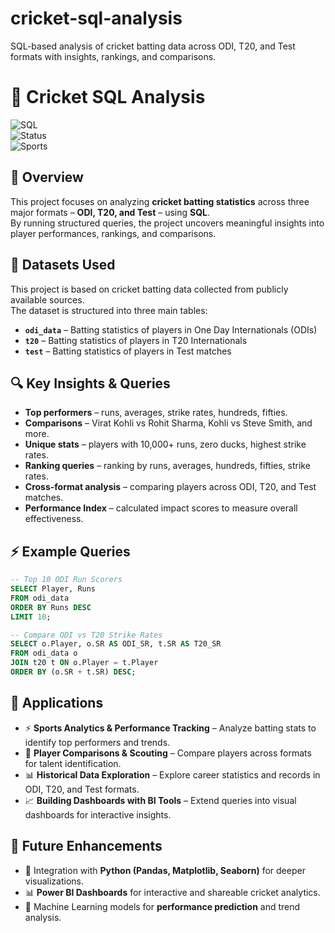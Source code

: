 # cricket-sql-analysis
SQL-based analysis of cricket batting data across ODI, T20, and Test formats with insights, rankings, and comparisons.
# 🏏 Cricket SQL Analysis  

![SQL](https://img.shields.io/badge/SQL-MySQL-blue)  
![Status](https://img.shields.io/badge/Status-Completed-green)  
![Sports](https://img.shields.io/badge/Domain-Cricket-orange)  

## 📌 Overview  
This project focuses on analyzing **cricket batting statistics** across three major formats – **ODI, T20, and Test** – using **SQL**.  
By running structured queries, the project uncovers meaningful insights into player performances, rankings, and comparisons.  

## 📑 Datasets Used  
This project is based on cricket batting data collected from publicly available sources.  
The dataset is structured into three main tables:  

- **`odi_data`** – Batting statistics of players in One Day Internationals (ODIs)  
- **`t20`** – Batting statistics of players in T20 Internationals  
- **`test`** – Batting statistics of players in Test matches 

## 🔍 Key Insights & Queries  
- **Top performers** – runs, averages, strike rates, hundreds, fifties.  
- **Comparisons** – Virat Kohli vs Rohit Sharma, Kohli vs Steve Smith, and more.  
- **Unique stats** – players with 10,000+ runs, zero ducks, highest strike rates.  
- **Ranking queries** – ranking by runs, averages, hundreds, fifties, strike rates.  
- **Cross-format analysis** – comparing players across ODI, T20, and Test matches.  
- **Performance Index** – calculated impact scores to measure overall effectiveness.  

## ⚡ Example Queries  

```sql
-- Top 10 ODI Run Scorers
SELECT Player, Runs 
FROM odi_data
ORDER BY Runs DESC
LIMIT 10;

-- Compare ODI vs T20 Strike Rates
SELECT o.Player, o.SR AS ODI_SR, t.SR AS T20_SR
FROM odi_data o
JOIN t20 t ON o.Player = t.Player
ORDER BY (o.SR + t.SR) DESC;
```
## 📂 Applications  
- ⚡ **Sports Analytics & Performance Tracking** – Analyze batting stats to identify top performers and trends.  
- 🏏 **Player Comparisons & Scouting** – Compare players across formats for talent identification.  
- 📊 **Historical Data Exploration** – Explore career statistics and records in ODI, T20, and Test formats.  
- 📈 **Building Dashboards with BI Tools** – Extend queries into visual dashboards for interactive insights.  

## 🚀 Future Enhancements  
- 🔗 Integration with **Python (Pandas, Matplotlib, Seaborn)** for deeper visualizations.  
- 📊 **Power BI Dashboards** for interactive and shareable cricket analytics.  
- 🤖 Machine Learning models for **performance prediction** and trend analysis.  

